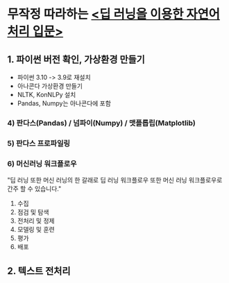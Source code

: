 # 무작정 따라하는 [<딥 러닝을 이용한 자연어 처리 입문>](https://wikidocs.net/book/2155)

## 1. 파이썬 버전 확인, 가상환경 만들기

* 파이썬 3.10 -> 3.9로 재설치
* 아나콘다 가상환경 만들기
* NLTK, KonNLPy 설치
* Pandas, Numpy는 아나콘다에 포함

### 4) 판다스(Pandas) / 넘파이(Numpy) / 맷플롭립(Matplotlib)
### 5) 판다스 프로파일링
### 6) 머신러닝 워크플로우
"딥 러닝 또한 머신 러닝의 한 갈래로 딥 러닝 워크플로우 또한 머신 러닝 워크플로우로 간주 할 수 있습니다."

 1. 수집
 2. 점검 및 탐색
 3. 전처리 및 정제
 4. 모델링 및 훈련
 5. 평가
 6. 배포

## 2. 텍스트 전처리

